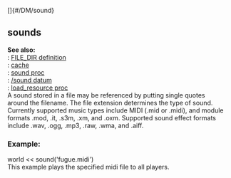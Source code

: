 []{#/DM/sound}    
## sounds    
**See also:**    
:   [FILE_DIR definition](/ref/DM/preprocessor/define/FILE_DIR/FILE_DIR.md)    
:   [cache](/ref/DM/cache/cache.md)    
:   [sound proc](/ref/proc/sound/sound.md)    
:   [/sound datum](/ref/sound/sound.md)    
:   [load_resource proc](/ref/proc/load_resource/load_resource.md)    
A sound stored in a file may be referenced by putting single quotes    
around the filename. The file extension determines the type of sound.    
Currently supported music types include MIDI (.mid or .midi), and module    
formats .mod, .it, .s3m, .xm, and .oxm. Supported sound effect formats    
include .wav, .ogg, .mp3, .raw, .wma, and .aiff.    
### Example:    
world \<\< sound(\'fugue.midi\')    
This example plays the specified midi file to all players.  